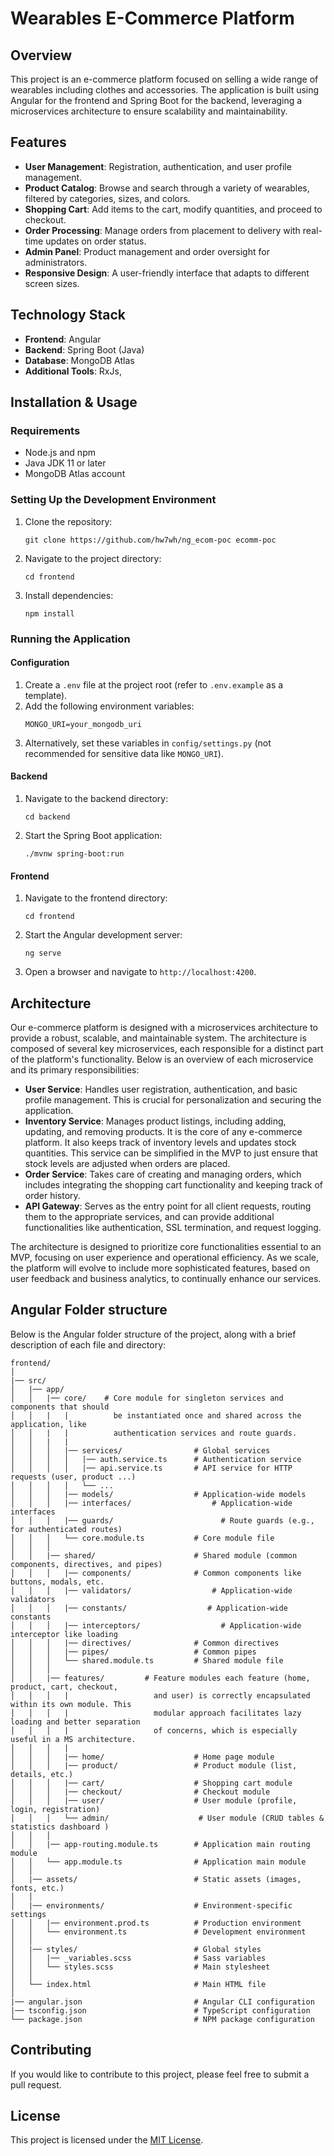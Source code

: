# Wearables E-Commerce Platform

## Overview

This project is an e-commerce platform focused on selling a wide range of wearables including clothes and accessories. The application is built using Angular for the frontend and Spring Boot for the backend, leveraging a microservices architecture to ensure scalability and maintainability.

## Features

- **User Management**: Registration, authentication, and user profile management.
- **Product Catalog**: Browse and search through a variety of wearables, filtered by categories, sizes, and colors.
- **Shopping Cart**: Add items to the cart, modify quantities, and proceed to checkout.
- **Order Processing**: Manage orders from placement to delivery with real-time updates on order status.
- **Admin Panel**: Product management and order oversight for administrators.
- **Responsive Design**: A user-friendly interface that adapts to different screen sizes.

## Technology Stack

- **Frontend**: Angular
- **Backend**: Spring Boot (Java)
- **Database**: MongoDB Atlas
- **Additional Tools**: RxJs,

## Installation & Usage

### Requirements

- Node.js and npm
- Java JDK 11 or later
- MongoDB Atlas account

### Setting Up the Development Environment

1. Clone the repository:
   ```
   git clone https://github.com/hw7wh/ng_ecom-poc ecomm-poc
   ```
2. Navigate to the project directory:
   ```
   cd frontend
   ```
3. Install dependencies:
   ```
   npm install
   ```

### Running the Application

#### Configuration

1. Create a `.env` file at the project root (refer to `.env.example` as a template).
2. Add the following environment variables:
   ```
   MONGO_URI=your_mongodb_uri
   ```
3. Alternatively, set these variables in `config/settings.py` (not recommended for sensitive data like `MONGO_URI`).

#### Backend

1. Navigate to the backend directory:
   ```
   cd backend
   ```
2. Start the Spring Boot application:
   ```
   ./mvnw spring-boot:run
   ```

#### Frontend

1. Navigate to the frontend directory:
   ```
   cd frontend
   ```
2. Start the Angular development server:
   ```
   ng serve
   ```
3. Open a browser and navigate to `http://localhost:4200`.

## Architecture

Our e-commerce platform is designed with a microservices architecture to provide a robust, scalable, and maintainable system. The architecture is composed of several key microservices, each responsible for a distinct part of the platform's functionality. Below is an overview of each microservice and its primary responsibilities:

- **User Service**: Handles user registration, authentication, and basic profile management. This is crucial for personalization and securing the application.
- **Inventory Service**: Manages product listings, including adding, updating, and removing products. It is the core of any e-commerce platform. It also keeps track of inventory levels and updates stock quantities. This service can be simplified in the MVP to just ensure that stock levels are adjusted when orders are placed.
- **Order Service**: Takes care of creating and managing orders, which includes integrating the shopping cart functionality and keeping track of order history.
- **API Gateway**: Serves as the entry point for all client requests, routing them to the appropriate services, and can provide additional functionalities like authentication, SSL termination, and request logging.

The architecture is designed to prioritize core functionalities essential to an MVP, focusing on user experience and operational efficiency. As we scale, the platform will evolve to include more sophisticated features, based on user feedback and business analytics, to continually enhance our services.

## Angular Folder structure

Below is the Angular folder structure of the project, along with a brief description of each file and directory:

```
frontend/
│
|── src/
│   |── app/
│   │   |── core/    # Core module for singleton services and components that should
│   │   |   |          be instantiated once and shared across the application, like
│   │   |   |          authentication services and route guards.
│   │   |   |
│   │   │   |── services/                # Global services
│   │   │   │   |── auth.service.ts      # Authentication service
│   │   │   │   |── api.service.ts       # API service for HTTP requests (user, product ...)
│   │   │   │   └── ...
│   │   │   |── models/                  # Application-wide models
│   │   │   |── interfaces/                  # Application-wide  interfaces
│   │   │   |── guards/                        # Route guards (e.g., for authenticated routes)
│   │   │   └── core.module.ts           # Core module file
│   │   │
│   │   |── shared/                      # Shared module (common components, directives, and pipes)
│   │   │   |── components/              # Common components like buttons, modals, etc.
│   │   │   |── validators/                  # Application-wide validators
│   │   │   |── constants/                  # Application-wide constants
│   │   │   |── interceptors/                  # Application-wide interceptor like loading
│   │   │   |── directives/              # Common directives
│   │   │   |── pipes/                   # Common pipes
│   │   │   └── shared.module.ts         # Shared module file
│   │   │
│   │   |── features/         # Feature modules each feature (home, product, cart, checkout,
│   │   │   |                   and user) is correctly encapsulated within its own module. This
│   │   │   |                   modular approach facilitates lazy loading and better separation
│   │   │   |                   of concerns, which is especially useful in a MS architecture.
│   │   │   |
│   │   │   |── home/                    # Home page module
│   │   │   |── product/                 # Product module (list, details, etc.)
│   │   │   |── cart/                    # Shopping cart module
│   │   │   |── checkout/                # Checkout module
│   │   │   |── user/                    # User module (profile, login, registration)
│   │   │   └── admin/                    # User module (CRUD tables & statistics dashboard )
│   │   │
│   │   |── app-routing.module.ts        # Application main routing module
│   │   └── app.module.ts                # Application main module
│   │
│   |── assets/                          # Static assets (images, fonts, etc.)
│   │
│   |── environments/                    # Environment-specific settings
│   │   |── environment.prod.ts          # Production environment
│   │   └── environment.ts               # Development environment
│   │
│   |── styles/                          # Global styles
│   │   |── _variables.scss              # Sass variables
│   │   └── styles.scss                  # Main stylesheet
│   │
│   └── index.html                       # Main HTML file
│
|── angular.json                         # Angular CLI configuration
|── tsconfig.json                        # TypeScript configuration
└── package.json                         # NPM package configuration
```

## Contributing

If you would like to contribute to this project, please feel free to submit a pull request.

## License

This project is licensed under the [MIT License](LICENSE).
